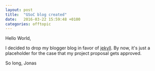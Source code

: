```yaml
---
layout: post
title:  "GSoC blog created"
date:   2016-03-22 15:59:48 +0100
categories: offtopic
---
```



Hello World,

I decided to drop my blogger blog in favor of [jekyll](http://jekyllrb.com/).
By now, it's just a placeholder for the case that my project proposal gets approved.

So long,
Jonas